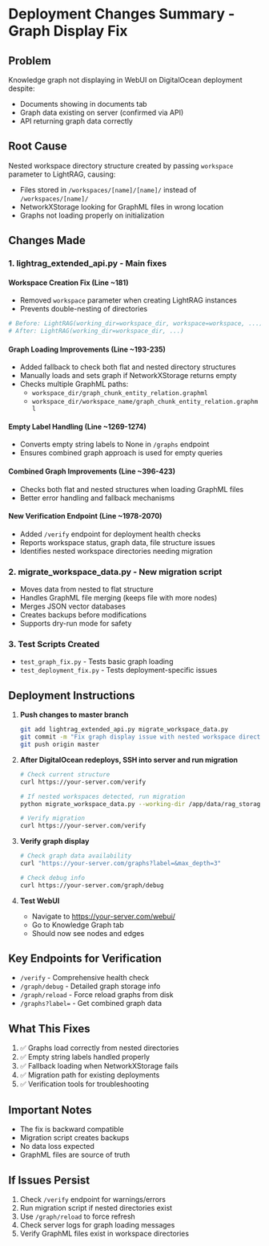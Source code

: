 # Deployment Changes Summary - Graph Display Fix

## Problem
Knowledge graph not displaying in WebUI on DigitalOcean deployment despite:
- Documents showing in documents tab  
- Graph data existing on server (confirmed via API)
- API returning graph data correctly

## Root Cause
Nested workspace directory structure created by passing `workspace` parameter to LightRAG, causing:
- Files stored in `/workspaces/[name]/[name]/` instead of `/workspaces/[name]/`
- NetworkXStorage looking for GraphML files in wrong location
- Graphs not loading properly on initialization

## Changes Made

### 1. **lightrag_extended_api.py** - Main fixes

#### Workspace Creation Fix (Line ~181)
- Removed `workspace` parameter when creating LightRAG instances
- Prevents double-nesting of directories
```python
# Before: LightRAG(working_dir=workspace_dir, workspace=workspace, ...)
# After: LightRAG(working_dir=workspace_dir, ...)
```

#### Graph Loading Improvements (Line ~193-235)
- Added fallback to check both flat and nested directory structures
- Manually loads and sets graph if NetworkXStorage returns empty
- Checks multiple GraphML paths:
  - `workspace_dir/graph_chunk_entity_relation.graphml`
  - `workspace_dir/workspace_name/graph_chunk_entity_relation.graphml`

#### Empty Label Handling (Line ~1269-1274)
- Converts empty string labels to None in `/graphs` endpoint
- Ensures combined graph approach is used for empty queries

#### Combined Graph Improvements (Line ~396-423)
- Checks both flat and nested structures when loading GraphML files
- Better error handling and fallback mechanisms

#### New Verification Endpoint (Line ~1978-2070)
- Added `/verify` endpoint for deployment health checks
- Reports workspace status, graph data, file structure issues
- Identifies nested workspace directories needing migration

### 2. **migrate_workspace_data.py** - New migration script
- Moves data from nested to flat structure
- Handles GraphML file merging (keeps file with more nodes)
- Merges JSON vector databases
- Creates backups before modifications
- Supports dry-run mode for safety

### 3. **Test Scripts Created**
- `test_graph_fix.py` - Tests basic graph loading
- `test_deployment_fix.py` - Tests deployment-specific issues

## Deployment Instructions

1. **Push changes to master branch**
   ```bash
   git add lightrag_extended_api.py migrate_workspace_data.py
   git commit -m "Fix graph display issue with nested workspace directories"
   git push origin master
   ```

2. **After DigitalOcean redeploys, SSH into server and run migration**
   ```bash
   # Check current structure
   curl https://your-server.com/verify
   
   # If nested workspaces detected, run migration
   python migrate_workspace_data.py --working-dir /app/data/rag_storage
   
   # Verify migration
   curl https://your-server.com/verify
   ```

3. **Verify graph display**
   ```bash
   # Check graph data availability
   curl "https://your-server.com/graphs?label=&max_depth=3"
   
   # Check debug info
   curl https://your-server.com/graph/debug
   ```

4. **Test WebUI**
   - Navigate to https://your-server.com/webui/
   - Go to Knowledge Graph tab
   - Should now see nodes and edges

## Key Endpoints for Verification

- `/verify` - Comprehensive health check
- `/graph/debug` - Detailed graph storage info
- `/graph/reload` - Force reload graphs from disk
- `/graphs?label=` - Get combined graph data

## What This Fixes

1. ✅ Graphs load correctly from nested directories
2. ✅ Empty string labels handled properly
3. ✅ Fallback loading when NetworkXStorage fails
4. ✅ Migration path for existing deployments
5. ✅ Verification tools for troubleshooting

## Important Notes

- The fix is backward compatible
- Migration script creates backups
- No data loss expected
- GraphML files are source of truth

## If Issues Persist

1. Check `/verify` endpoint for warnings/errors
2. Run migration script if nested directories exist
3. Use `/graph/reload` to force refresh
4. Check server logs for graph loading messages
5. Verify GraphML files exist in workspace directories